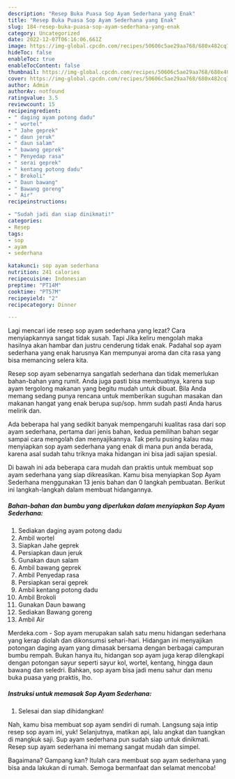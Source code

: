 ```yaml
---
description: "Resep Buka Puasa Sop Ayam Sederhana yang Enak"
title: "Resep Buka Puasa Sop Ayam Sederhana yang Enak"
slug: 184-resep-buka-puasa-sop-ayam-sederhana-yang-enak
category: Uncategorized
date: 2022-12-07T06:16:06.661Z
image: https://img-global.cpcdn.com/recipes/50606c5ae29aa768/680x482cq70/sop-ayam-sederhana-foto-resep-utama.jpg
hideToc: false
enableToc: true
enableTocContent: false
thumbnail: https://img-global.cpcdn.com/recipes/50606c5ae29aa768/680x482cq70/sop-ayam-sederhana-foto-resep-utama.jpg
cover: https://img-global.cpcdn.com/recipes/50606c5ae29aa768/680x482cq70/sop-ayam-sederhana-foto-resep-utama.jpg
author: Admin
authorAv: notfound
ratingvalue: 3.5
reviewcount: 15
recipeingredient:
- " daging ayam potong dadu"
- " wortel"
- " Jahe geprek"
- " daun jeruk"
- " daun salam"
- " bawang geprek"
- " Penyedap rasa"
- " serai geprek"
- " kentang potong dadu"
- " Brokoli"
- " Daun bawang"
- " Bawang goreng"
- " Air"
recipeinstructions:

- "Sudah jadi dan siap dinikmati!"
categories:
- Resep
tags:
- sop
- ayam
- sederhana

katakunci: sop ayam sederhana 
nutrition: 241 calories
recipecuisine: Indonesian
preptime: "PT14M"
cooktime: "PT57M"
recipeyield: "2"
recipecategory: Dinner

---
```



Lagi mencari ide resep sop ayam sederhana yang lezat? Cara menyiapkannya sangat tidak susah. Tapi Jika keliru mengolah maka hasilnya akan hambar dan justru cenderung tidak enak. Padahal sop ayam sederhana yang enak harusnya Kan mempunyai aroma dan cita rasa yang bisa memancing selera kita.


Resep sop ayam sebenarnya sangatlah sederhana dan tidak memerlukan bahan-bahan yang rumit. Anda juga pasti bisa membuatnya, karena sup ayam tergolong makanan yang begitu mudah untuk dibuat. Bila Anda memang sedang punya rencana untuk memberikan suguhan masakan dan makanan hangat yang enak berupa sup/sop. hmm sudah pasti Anda harus melirik dan.

Ada beberapa hal yang sedikit banyak mempengaruhi kualitas rasa dari sop ayam sederhana, pertama dari jenis bahan, kedua pemilihan bahan segar sampai cara mengolah dan menyajikannya. Tak perlu pusing kalau mau menyiapkan sop ayam sederhana yang enak di mana pun anda berada, karena asal sudah tahu triknya maka hidangan ini bisa jadi sajian spesial.


Di bawah ini ada beberapa cara mudah dan praktis untuk membuat sop ayam sederhana yang siap dikreasikan. Kamu bisa menyiapkan Sop Ayam Sederhana menggunakan 13 jenis bahan dan 0 langkah pembuatan. Berikut ini langkah-langkah dalam membuat hidangannya.

<!--inarticleads1-->

##### Bahan-bahan dan bumbu yang diperlukan dalam menyiapkan Sop Ayam Sederhana:

1. Sediakan  daging ayam potong dadu
1. Ambil  wortel
1. Siapkan  Jahe geprek
1. Persiapkan  daun jeruk
1. Gunakan  daun salam
1. Ambil  bawang geprek
1. Ambil  Penyedap rasa
1. Persiapkan  serai geprek
1. Ambil  kentang potong dadu
1. Ambil  Brokoli
1. Gunakan  Daun bawang
1. Sediakan  Bawang goreng
1. Ambil  Air


Merdeka.com - Sop ayam merupakan salah satu menu hidangan sederhana yang kerap diolah dan dikonsumsi sehari-hari. Hidangan ini menyajikan potongan daging ayam yang dimasak bersama dengan berbagai campuran bumbu rempah. Bukan hanya itu, hidangan sop ayam juga kerap dilengkapi dengan potongan sayur seperti sayur kol, wortel, kentang, hingga daun bawang dan seledri. Bahkan, sop ayam bisa jadi menu sahur dan menu buka puasa yang praktis, lho. 

<!--inarticleads2-->

##### Instruksi untuk memasak Sop Ayam Sederhana:


1. Selesai dan siap dihidangkan!

Nah, kamu bisa membuat sop ayam sendiri di rumah. Langsung saja intip resep sop ayam ini, yuk! Selanjutnya, matikan api, lalu angkat dan tuangkan di mangkuk saji. Sup ayam sederhana pun sudah siap untuk dinikmati. Resep sup ayam sederhana ini memang sangat mudah dan simpel. 

Bagaimana? Gampang kan? Itulah cara membuat sop ayam sederhana yang bisa anda lakukan di rumah. Semoga bermanfaat dan selamat mencoba!

